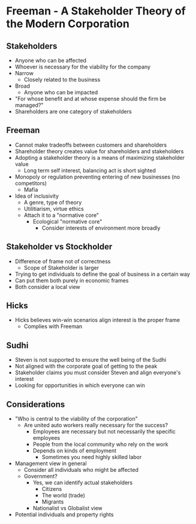 # Freeman - A Stakeholder Theory of the Modern Corporation
## Stakeholders 
+ Anyone who can be affected
+ Whoever is necessary for the viability for the company
+ Narrow
    - Closely related to the business
+ Broad
    - Anyone who can be impacted
+ "For whose benefit and at whose expense should the firm be managed?"
+ Shareholders are one category of stakeholders
## Freeman
+ Cannot make tradeoffs between customers and shareholders
+ Shareholder theory creates value for shareholders and stakeholders
+ Adopting a stakeholder theory is a means of maximizing stakeholder value
    - Long term self interest, balancing act is short sighted
+ Monopoly or regulation preventing entering of new businesses (no competitors)
    - Mafia
+ Idea of inclusivity
    - A genre, type of theory
    - Utilitiarism, virtue ethics
    - Attach it to a "normative core"
        + Ecological "normative core"
            - Consider interests of environment more broadly
## Stakeholder vs Stockholder
+ Difference of frame not of correctness
    - Scope of Stakeholder is larger
+ Trying to get individuals to define the goal of business in a certain way
+ Can put them both purely in economic frames
+ Both consider a local view

## Hicks
+ Hicks believes win-win scenarios align interest is the proper frame
    - Complies with Freeman

## Sudhi
+ Steven is not supported to ensure the well being of the Sudhi
+ Not aligned with the corporate goal of getting to the peak
+ Stakeholder claims you must consider Steven and align everyone's interest
+ Looking for opportunities in which everyone can win

## Considerations
+ "Who is central to the viability of the corporation"
    - Are united auto workers really necessary for the success?
        + Employees are necessary but not necessarily the specific employees
        + People from the local community who rely on the work
        + Depends on kinds of employment
            - Sometimes you need highly skilled labor
+ Management view in general
    - Consider all individuals who might be affected
    - Government?
        + Yes, we can identify actual stakeholders
            - Citizens
            - The world (trade)
            - Migrants
        + Nationalist vs Globalist view
+ Potential individuals and property rights
